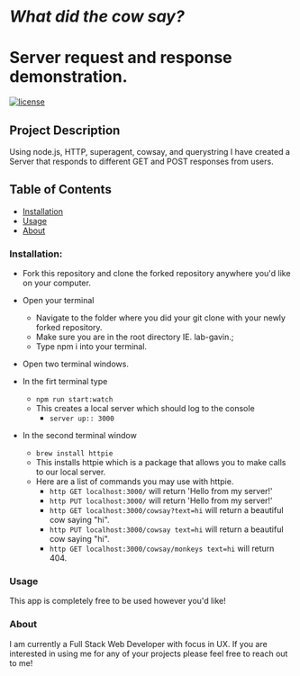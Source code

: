 # *What did the cow say?*

# Server request and response demonstration.
[![license](https://img.shields.io/github/license/mashape/apistatus.svg)]()

## Project Description
Using node.js, HTTP, superagent, cowsay, and querystring I have created a Server that responds to different GET and POST responses from users.

## Table of Contents
+ [Installation](#installation)
+ [Usage](#Usage)
+ [About](#About)

### Installation:
+ Fork this repository and clone the forked repository anywhere you'd like on your computer.

+ Open your terminal
  + Navigate to the folder where you did your git clone with your newly forked repository.
  + Make sure you are in the root directory IE. lab-gavin.;
  + Type npm i into your terminal.
+ Open two terminal windows.
+ In the firt terminal type
  + `npm run start:watch`
  + This creates a local server which should log to the console
    + `server up:: 3000`
+ In the second terminal window
  + `brew install httpie`
  + This installs httpie which is a package that allows you to make calls to our local server.
  + Here are a list of commands you may use with httpie.
    + `http GET localhost:3000/` will return 'Hello from my server!'   
    + `http PUT localhost:3000/` will return 'Hello from my server!'  
    + `http GET localhost:3000/cowsay?text=hi` will return a beautiful cow saying "hi".
    + `http PUT localhost:3000/cowsay text=hi` will return a beautiful cow saying "hi".
    + `http GET localhost:3000/cowsay/monkeys text=hi` will return 404.

### Usage
This app is completely free to be used however you'd like!


### About
I am currently a Full Stack Web Developer with focus in UX. If you are interested in using me for any of your projects please feel free to reach out to me!
